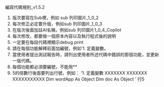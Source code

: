 編寫代碼規則_v1.5.2

1. 版次要寫在Sub裡，例如 sub 列印圖片_1_0_2
2. 每次修正必定要升版，例如sub 列印圖片_1_0_3
3. 在版次後面加註AI名稱，例如sub 列印圖片1_0_4_Copilot
4. 每次修改，都要做一個原本內容以及執行程式後的說明
5. 一定要在每段代碼裡顯示debug print
6. 請在每個功能解釋前面加編號，例如’1. 定義變數。
7. 當使用者提出測試報告時，請列出使用者所述代碼中錯誤的那個功能，並更新一版代碼。
8. 每個功能都必須要編號，不能用**
9. 5的倍數行後面要列出行號，例如：
‘1. 定義變數
    XXXXXXX
    XXXXXXX
    XXXXXXXXXXX
    Dim wordApp As Object
    Dim doc As Object ' 行5
    
